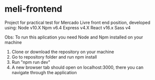 # meli-frontend

Project for practical test for Mercado Livre front end position, developed using: 
  Node v10.X
  Npm v6.4
  Express v4.X
  React v16.x
  Sass v4 
  
Obs: To run this aplication you need Node and Npm installed on your machine 

1. Clone or download the repository on your machine 
2. Go to repository folder and run npm install 
3. Run "npm run dev" 
4. A new browser tab should open on localhost:3000, there you can navigate through the application 

